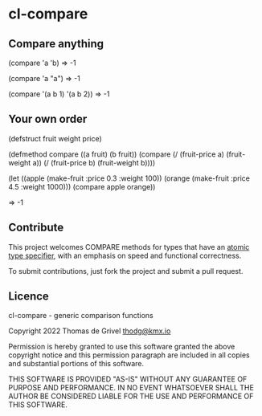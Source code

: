 cl-compare
==========

Compare anything
----------------

(compare 'a 'b)
=> -1

(compare 'a "a")
=> -1

(compare '(a b 1) '(a b 2))
=> -1

Your own order
--------------

(defstruct fruit weight price)

(defmethod compare ((a fruit) (b fruit))
  (compare (/ (fruit-price a) (fruit-weight a))
  	       (/ (fruit-price b) (fruit-weight b))))

(let ((apple (make-fruit :price 0.3 :weight 100))
      (orange (make-fruit :price 4.5 :weight 1000)))
  (compare apple orange))

=> -1

Contribute
----------

This project welcomes COMPARE methods for types that have an
[atomic type specifier][1], with an emphasis on speed and functional
correctness.

[1]: http://www.lispworks.com/documentation/lw51/CLHS/Body/04_bc.htm

To submit contributions, just fork the project and submit a pull
request.

Licence
-------

cl-compare - generic comparison functions

Copyright 2022 Thomas de Grivel <thodg@kmx.io>

Permission is hereby granted to use this software granted
the above copyright notice and this permission paragraph
are included in all copies and substantial portions of this
software.

THIS SOFTWARE IS PROVIDED "AS-IS" WITHOUT ANY GUARANTEE OF
PURPOSE AND PERFORMANCE. IN NO EVENT WHATSOEVER SHALL THE
AUTHOR BE CONSIDERED LIABLE FOR THE USE AND PERFORMANCE OF
THIS SOFTWARE.
